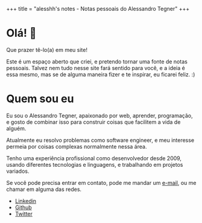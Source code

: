 +++
title = "alesshh's notes - Notas pessoais do Alessandro Tegner"
+++

#  Olá! 👋

Que prazer tê-lo(a) em meu site! 

Este é um espaço aberto que criei, e pretendo tornar uma fonte de notas pessoais. Talvez nem tudo nesse site fará sentido para você, e a ideia é essa mesmo, mas se de alguma maneira fizer e te inspirar, eu ficarei feliz. :)


# Quem sou eu

Eu sou o Alessandro Tegner, apaixonado por web, aprender, programação, e gosto de combinar isso para construir coisas que facilitem a vida de alguém.

Atualmente eu resolvo problemas como software engineer, e meu interesse permeia por coisas complexas normalmente nessa área.

Tenho uma experiência profissional como desenvolvedor desde 2009, usando diferentes tecnologias e linguagens, e trabalhando em projetos variados. 


Se você pode precisa entrar em contato, pode me mandar um <a href="mailto:alessandro.tegner@gmail.com">e-mail</a>, ou me chamar em alguma das redes.

- [Linkedin](https://linkedin.com/in/alesshh)
- [Github](https://github.com/alesshh)
- [Twitter](https://twitter.com/alesshh)
